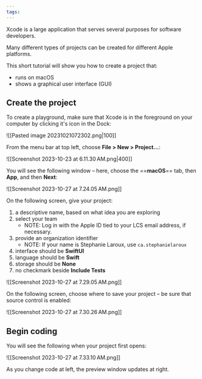 ```yaml
---
tags:
---
```


Xcode is a large application that serves several purposes for software developers.

Many different types of projects can be created for different Apple platforms.

This short tutorial will show you how to create a project that:

- runs on macOS
- shows a graphical user interface (GUI)
## Create the project

To create a playground, make sure that Xcode is in the foreground on your computer by clicking it's icon in the Dock:

![[Pasted image 20231021072302.png|100]]

From the menu bar at top left, choose **File > New > Project...**:

![[Screenshot 2023-10-23 at 6.11.30 AM.png|400]]

You will see the following window – here, choose the ==**macOS**== tab, then **App**, and then **Next**:

![[Screenshot 2023-10-27 at 7.24.05 AM.png]]

On the following screen, give your project:

1. a descriptive name, based on what idea you are exploring
2. select your team
	- NOTE: Log in with the Apple ID tied to your LCS email address, if necessary.
3. provide an organization identifier
	- NOTE: If your name is Stephanie Laroux, use `ca.stephanielaroux`
4. interface should be **SwiftUI**
5. language should be **Swift**
6. storage should be **None**
7. no checkmark beside **Include Tests**

![[Screenshot 2023-10-27 at 7.29.05 AM.png]]

On the following screen, choose where to save your project – be sure that source control is enabled:

![[Screenshot 2023-10-27 at 7.30.26 AM.png]]
## Begin coding

You will see the following when your project first opens:

![[Screenshot 2023-10-27 at 7.33.10 AM.png]]

As you change code at left, the preview window updates at right.